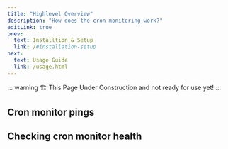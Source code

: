```yaml
---
title: "Highlevel Overview"
description: "How does the cron monitoring work?"
editLink: true
prev:
  text: Installtion & Setup
  link: /#installation-setup
next:
  text: Usage Guide
  link: /usage.html
---
```


::: warning
🏗️ This Page Under Construction and not ready for use yet!
:::

## Cron monitor pings

## Checking cron monitor health
